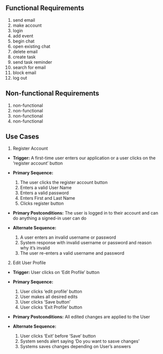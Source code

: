## Functional Requirements

1. send email
2. make account
3. login
4. add event
5. begin chat
6. open existing chat
7. delete email
8. create task
9. send task reminder
10. search for email
11. block email
12. log out

## Non-functional Requirements

1. non-functional
2. non-functional
3. non-functional
4. non-functional

## Use Cases

1. Register Account

- **Trigger:** A first-time user enters our application or a user clicks on the ‘register account’ button


- **Primary Sequence:**
  
  1. The user clicks the register account button
  2. Enters a valid User Name
  3. Enters a valid password
  4. Enters First and Last Name
  5. Clicks register button


- **Primary Postconditions:** The user is logged in to their account and can do anything a signed-in user can do


- **Alternate Sequence:** <you can have more than one alternate sequence to describe multiple issues that may arise>
  
  1. A user enters an invalid username or password
  2. System response with invalid username or password and reason why it’s invalid
  3. The user re-enters a valid username and password


2. Edit User Profile

- **Trigger:** User clicks on ‘Edit Profile’ button


- **Primary Sequence:**
  
  1. User clicks ‘edit profile’ button
  2. User makes all desired edits
  3. User clicks ‘Save button’
  4. User clicks ‘Exit Profile’ button


- **Primary Postconditions:** All edited changes are applied to the User



- **Alternate Sequence:** <you can have more than one alternate sequence to describe multiple issues that may arise>
  
  1. User clicks ‘Exit’ before ‘Save’ button
  2. System sends alert saying ‘Do you want to sasve changes’
  3. Systems saves changes depending on User’s answers


